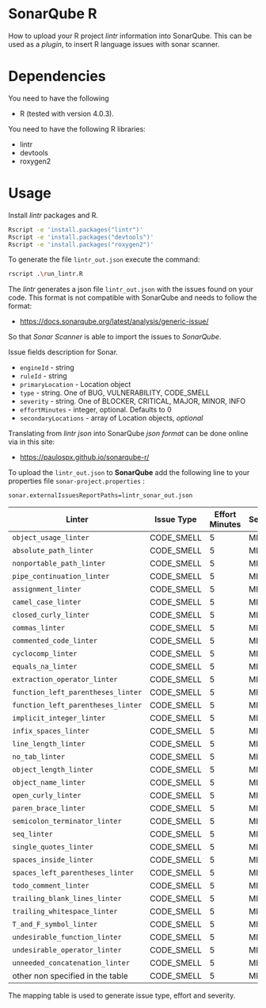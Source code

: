 # SonarQube R
How to upload your R project *lintr* information into SonarQube. This can be used as a *plugin*, to insert R language issues with sonar scanner. 



# Dependencies 

You need to have the following 

- R (tested with version 4.0.3). 

You need to have the following R libraries:

- lintr
- devtools
- roxygen2

# Usage

Install *lintr* packages and R.

```bash
Rscript -e 'install.packages("lintr")'
Rscript -e 'install.packages("devtools")'
Rscript -e 'install.packages("roxygen2")'
```

To generate the file `lintr_out.json` execute the command:

```bash
rscript .\run_lintr.R
```

The *lintr* generates a json file  `lintr_out.json`  with the issues found on your code. 
This format is not compatible with SonarQube and needs to follow the format: 

- https://docs.sonarqube.org/latest/analysis/generic-issue/

So that *Sonar Scanner* is able to import the issues to *SonarQube*.

Issue fields description for Sonar.

- `engineId` - string
- `ruleId` - string
- `primaryLocation` - Location object
- `type` - string. One of BUG, VULNERABILITY, CODE_SMELL
- `severity` - string. One of BLOCKER, CRITICAL, MAJOR, MINOR, INFO
- `effortMinutes` - integer, optional. Defaults to 0
- `secondaryLocations` - array of Location objects, *optional*



Translating from *lintr json* into SonarQube *json format* can be done online via in this site: 

- https://paulospx.github.io/sonarqube-r/



To upload the `lintr_out.json`  to **SonarQube** add the following line to your properties file `sonar-project.properties` :

```properties
sonar.externalIssuesReportPaths=lintr_sonar_out.json
```



| Linter                             | Issue Type | Effort Minutes | Severity |
| ---------------------------------- | ---------- | -------------- | -------- |
| `object_usage_linter`              | CODE_SMELL | 5              | MINOR    |
| `absolute_path_linter`             | CODE_SMELL | 5              | MINOR    |
| `nonportable_path_linter`          | CODE_SMELL | 5              | MINOR    |
| `pipe_continuation_linter`         | CODE_SMELL | 5              | MINOR    |
| `assignment_linter`                | CODE_SMELL | 5              | MINOR    |
| `camel_case_linter`                | CODE_SMELL | 5              | MINOR    |
| `closed_curly_linter`              | CODE_SMELL | 5              | MINOR    |
| `commas_linter`                    | CODE_SMELL | 5              | MINOR    |
| `commented_code_linter`            | CODE_SMELL | 5              | MINOR    |
| `cyclocomp_linter`                 | CODE_SMELL | 5              | MINOR    |
| `equals_na_linter`                 | CODE_SMELL | 5              | MINOR    |
| `extraction_operator_linter`       | CODE_SMELL | 5              | MINOR    |
| `function_left_parentheses_linter` | CODE_SMELL | 5              | MINOR    |
| `function_left_parentheses_linter` | CODE_SMELL | 5              | MINOR    |
| `implicit_integer_linter`          | CODE_SMELL | 5              | MINOR    |
| `infix_spaces_linter`              | CODE_SMELL | 5              | MINOR    |
| `line_length_linter`               | CODE_SMELL | 5              | MINOR    |
| `no_tab_linter`                    | CODE_SMELL | 5              | MINOR    |
| `object_length_linter`             | CODE_SMELL | 5              | MINOR    |
| `object_name_linter`               | CODE_SMELL | 5              | MINOR    |
| `open_curly_linter`                | CODE_SMELL | 5              | MINOR    |
| `paren_brace_linter`               | CODE_SMELL | 5              | MINOR    |
| `semicolon_terminator_linter`      | CODE_SMELL | 5              | MINOR    |
| `seq_linter`                       | CODE_SMELL | 5              | MINOR    |
| `single_quotes_linter`             | CODE_SMELL | 5              | MINOR    |
| `spaces_inside_linter`             | CODE_SMELL | 5              | MINOR    |
| `spaces_left_parentheses_linter`   | CODE_SMELL | 5              | MINOR    |
| `todo_comment_linter`              | CODE_SMELL | 5              | MINOR    |
| `trailing_blank_lines_linter`      | CODE_SMELL | 5              | MINOR    |
| `trailing_whitespace_linter`       | CODE_SMELL | 5              | MINOR    |
| `T_and_F_symbol_linter`            | CODE_SMELL | 5              | MINOR    |
| `undesirable_function_linter`      | CODE_SMELL | 5              | MINOR    |
| `undesirable_operator_linter`      | CODE_SMELL | 5              | MINOR    |
| `unneeded_concatenation_linter`    | CODE_SMELL | 5              | MINOR    |
| other non specified in the table   | CODE_SMELL | 5              | MINOR    |

The mapping table is used to generate issue type, effort and severity.



 